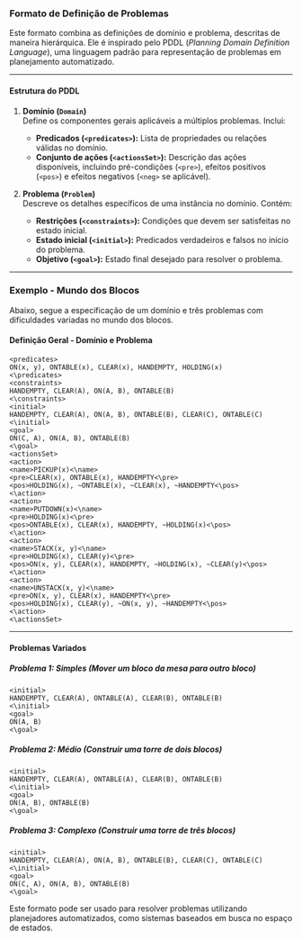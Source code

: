 ### **Formato de Definição de Problemas**

Este formato combina as definições de domínio e problema, descritas de maneira hierárquica. Ele é inspirado pelo PDDL (*Planning Domain Definition Language*), uma linguagem padrão para representação de problemas em planejamento automatizado.

---

#### **Estrutura do PDDL**

1. **Domínio (`Domain`)**  
   Define os componentes gerais aplicáveis a múltiplos problemas. Inclui:
   - **Predicados (`<predicates>`):** Lista de propriedades ou relações válidas no domínio.
   - **Conjunto de ações (`<actionsSet>`):** Descrição das ações disponíveis, incluindo pré-condições (`<pre>`), efeitos positivos (`<pos>`) e efeitos negativos (`<neg>` se aplicável).

2. **Problema (`Problem`)**  
   Descreve os detalhes específicos de uma instância no domínio. Contém:
   - **Restrições (`<constraints>`):** Condições que devem ser satisfeitas no estado inicial.  
   - **Estado inicial (`<initial>`):** Predicados verdadeiros e falsos no início do problema.  
   - **Objetivo (`<goal>`):** Estado final desejado para resolver o problema.  

---

### **Exemplo - Mundo dos Blocos**

Abaixo, segue a especificação de um domínio e três problemas com dificuldades variadas no mundo dos blocos.

#### **Definição Geral - Domínio e Problema**
```plaintext
<predicates>
ON(x, y), ONTABLE(x), CLEAR(x), HANDEMPTY, HOLDING(x)
<\predicates>
<constraints>
HANDEMPTY, CLEAR(A), ON(A, B), ONTABLE(B)
<\constraints>
<initial>
HANDEMPTY, CLEAR(A), ON(A, B), ONTABLE(B), CLEAR(C), ONTABLE(C)
<\initial>
<goal>
ON(C, A), ON(A, B), ONTABLE(B)
<\goal>
<actionsSet>
<action>
<name>PICKUP(x)<\name>
<pre>CLEAR(x), ONTABLE(x), HANDEMPTY<\pre>
<pos>HOLDING(x), ~ONTABLE(x), ~CLEAR(x), ~HANDEMPTY<\pos>
<\action>
<action>
<name>PUTDOWN(x)<\name>
<pre>HOLDING(x)<\pre>
<pos>ONTABLE(x), CLEAR(x), HANDEMPTY, ~HOLDING(x)<\pos>
<\action>
<action>
<name>STACK(x, y)<\name>
<pre>HOLDING(x), CLEAR(y)<\pre>
<pos>ON(x, y), CLEAR(x), HANDEMPTY, ~HOLDING(x), ~CLEAR(y)<\pos>
<\action>
<action>
<name>UNSTACK(x, y)<\name>
<pre>ON(x, y), CLEAR(x), HANDEMPTY<\pre>
<pos>HOLDING(x), CLEAR(y), ~ON(x, y), ~HANDEMPTY<\pos>
<\action>
<\actionsSet>
```

---

#### **Problemas Variados**

##### Problema 1: Simples (Mover um bloco da mesa para outro bloco)
```plaintext
<initial>
HANDEMPTY, CLEAR(A), ONTABLE(A), CLEAR(B), ONTABLE(B)
<\initial>
<goal>
ON(A, B)
<\goal>
```

##### Problema 2: Médio (Construir uma torre de dois blocos)
```plaintext
<initial>
HANDEMPTY, CLEAR(A), ONTABLE(A), CLEAR(B), ONTABLE(B)
<\initial>
<goal>
ON(A, B), ONTABLE(B)
<\goal>
```

##### Problema 3: Complexo (Construir uma torre de três blocos)
```plaintext
<initial>
HANDEMPTY, CLEAR(A), ON(A, B), ONTABLE(B), CLEAR(C), ONTABLE(C)
<\initial>
<goal>
ON(C, A), ON(A, B), ONTABLE(B)
<\goal>
``` 

Este formato pode ser usado para resolver problemas utilizando planejadores automatizados, como sistemas baseados em busca no espaço de estados.